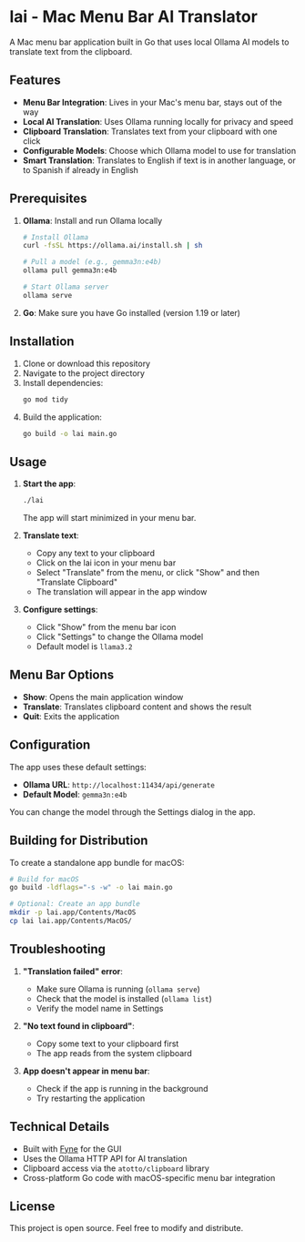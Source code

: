 # lai - Mac Menu Bar AI Translator

A Mac menu bar application built in Go that uses local Ollama AI models to translate text from the clipboard.

## Features

- **Menu Bar Integration**: Lives in your Mac's menu bar, stays out of the way
- **Local AI Translation**: Uses Ollama running locally for privacy and speed
- **Clipboard Translation**: Translates text from your clipboard with one click
- **Configurable Models**: Choose which Ollama model to use for translation
- **Smart Translation**: Translates to English if text is in another language, or to Spanish if already in English

## Prerequisites

1. **Ollama**: Install and run Ollama locally
   ```bash
   # Install Ollama
   curl -fsSL https://ollama.ai/install.sh | sh
   
   # Pull a model (e.g., gemma3n:e4b)
   ollama pull gemma3n:e4b
   
   # Start Ollama server
   ollama serve
   ```

2. **Go**: Make sure you have Go installed (version 1.19 or later)

## Installation

1. Clone or download this repository
2. Navigate to the project directory
3. Install dependencies:
   ```bash
   go mod tidy
   ```
4. Build the application:
   ```bash
   go build -o lai main.go
   ```

## Usage

1. **Start the app**:
   ```bash
   ./lai
   ```
   The app will start minimized in your menu bar.

2. **Translate text**:
   - Copy any text to your clipboard
   - Click on the lai icon in your menu bar
   - Select "Translate" from the menu, or click "Show" and then "Translate Clipboard"
   - The translation will appear in the app window

3. **Configure settings**:
   - Click "Show" from the menu bar icon
   - Click "Settings" to change the Ollama model
   - Default model is `llama3.2`

## Menu Bar Options

- **Show**: Opens the main application window
- **Translate**: Translates clipboard content and shows the result
- **Quit**: Exits the application

## Configuration

The app uses these default settings:
- **Ollama URL**: `http://localhost:11434/api/generate`
- **Default Model**: `gemma3n:e4b`

You can change the model through the Settings dialog in the app.

## Building for Distribution

To create a standalone app bundle for macOS:

```bash
# Build for macOS
go build -ldflags="-s -w" -o lai main.go

# Optional: Create an app bundle
mkdir -p lai.app/Contents/MacOS
cp lai lai.app/Contents/MacOS/
```

## Troubleshooting

1. **"Translation failed" error**: 
   - Make sure Ollama is running (`ollama serve`)
   - Check that the model is installed (`ollama list`)
   - Verify the model name in Settings

2. **"No text found in clipboard"**:
   - Copy some text to your clipboard first
   - The app reads from the system clipboard

3. **App doesn't appear in menu bar**:
   - Check if the app is running in the background
   - Try restarting the application

## Technical Details

- Built with [Fyne](https://fyne.io/) for the GUI
- Uses the Ollama HTTP API for AI translation
- Clipboard access via the `atotto/clipboard` library
- Cross-platform Go code with macOS-specific menu bar integration

## License

This project is open source. Feel free to modify and distribute.
